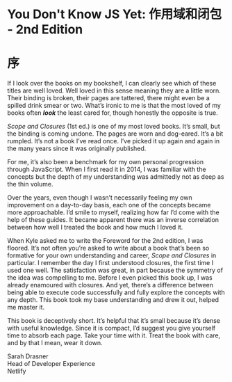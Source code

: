 # You Don't Know JS Yet: 作用域和闭包 - 2nd Edition
# 序

If I look over the books on my bookshelf, I can clearly see which of these titles are well loved. Well loved in this sense meaning they are a little worn. Their binding is broken, their pages are tattered, there might even be a spilled drink smear or two. What’s ironic to me is that the most loved of my books often _**look**_ the least cared for, though honestly the opposite is true.

*Scope and Closures* (1st ed.) is one of my most loved books. It’s small, but the binding is coming undone. The pages are worn and dog-eared. It’s a bit rumpled. It’s not a book I’ve read once. I’ve picked it up again and again in the many years since it was originally published.

For me, it’s also been a benchmark for my own personal progression through JavaScript. When I first read it in 2014, I was familiar with the concepts but the depth of my understanding was admittedly not as deep as the thin volume.

Over the years, even though I wasn’t necessarily feeling my own improvement on a day-to-day basis, each one of the concepts became more approachable. I’d smile to myself, realizing how far I’d come with the help of these guides. It became apparent there was an inverse correlation between how well I treated the book and how much I loved it.

When Kyle asked me to write the Foreword for the 2nd edition, I was floored. It’s not often you’re asked to write about a book that’s been so formative for your own understanding and career, *Scope and Closures* in particular. I remember the day I first understood closures, the first time I used one well. The satisfaction was great, in part because the symmetry of the idea was compelling to me. Before I even picked this book up, I was already enamoured with closures. And yet, there’s a difference between being able to execute code successfully and fully explore the concepts with any depth. This book took my base understanding and drew it out, helped me master it.

This book is deceptively short. It’s helpful that it’s small because it’s dense with useful knowledge. Since it is compact, I’d suggest you give yourself time to absorb each page. Take your time with it. Treat the book with care, and by that I mean, wear it down.

Sarah Drasner<br>
Head of Developer Experience<br>
Netlify
